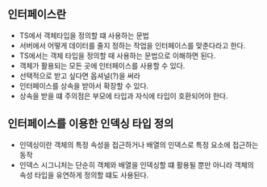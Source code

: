 ## 인터페이스란
- TS에서 객체타입을 정의할 떄 사용하는 문법
- 서버에서 어떻게 데이터를 줄지 정하는 작업을 인터페이스를 맞춘다라고 한다.
- TS에서는 객체 타입을 정의할 때 사용하는 문법으로 이해하면 된다.
- 객체가 활용되는 모든 곳에 인터페이스를 사용할 수 있다.
- 선택적으로 받고 싶다면 옵셔널(?)을 써라  
- 인터페이스를 상속을 받아서 확장할 수 있다.
- 상속을 받을 떄 주의점은 부모에 타입과 자식에 타입이 호환되어야 한다.

## 인터페이스를 이용한 인덱싱 타입 정의
- 인덱싱이란 객체의 특정 속성을 접근하거나 배열의 인덱스로 특정 요소에 접근하는 동작
- 인덱스 시그니처는 단순히 객체와 배열을 인덱싱할 떄 활용될 뿐만 아니라 객체의 속성 타입을 유연하게 정의할 떄도 사용된다.
